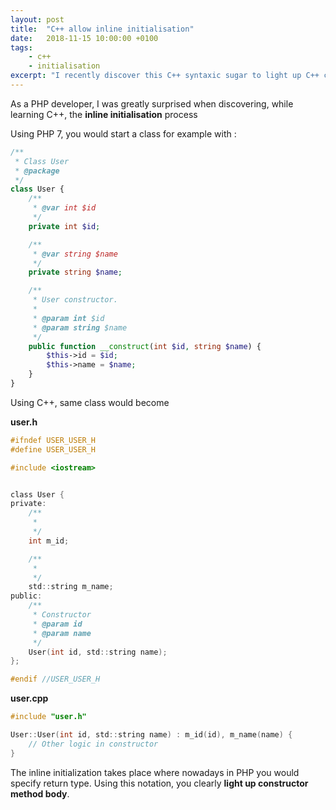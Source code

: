 ```yaml
---
layout: post
title:  "C++ allow inline initialisation"
date:   2018-11-15 10:00:00 +0100
tags: 
    - c++
    - initialisation
excerpt: "I recently discover this C++ syntaxic sugar to light up C++ constructor"
---
```



As a PHP developer, I was greatly surprised when discovering, while learning C++, the __inline initialisation__ process

Using PHP 7, you would start a class for example with :

```php
/**
 * Class User
 * @package
 */
class User {
    /**
     * @var int $id
     */
    private int $id;

    /**
     * @var string $name
     */
    private string $name;

    /**
     * User constructor.
     *
     * @param int $id
     * @param string $name
     */
    public function __construct(int $id, string $name) {
        $this->id = $id;
        $this->name = $name;
    }
}
```

Using C++, same class would become

__user.h__
```c
#ifndef USER_USER_H
#define USER_USER_H

#include <iostream>


class User {
private:
    /**
     *
     */
    int m_id;

    /**
     *
     */
    std::string m_name;
public:
    /**
     * Constructor
     * @param id
     * @param name
     */
    User(int id, std::string name);
};

#endif //USER_USER_H
```

__user.cpp__
```c
#include "user.h"

User::User(int id, std::string name) : m_id(id), m_name(name) {
    // Other logic in constructor
}
```

The inline initialization takes place where nowadays in PHP you would specify return type. Using this notation, you clearly __light up constructor method body__.